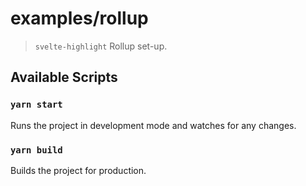# examples/rollup

> `svelte-highlight` Rollup set-up.

## Available Scripts

### `yarn start`

Runs the project in development mode and watches for any changes.

### `yarn build`

Builds the project for production.
